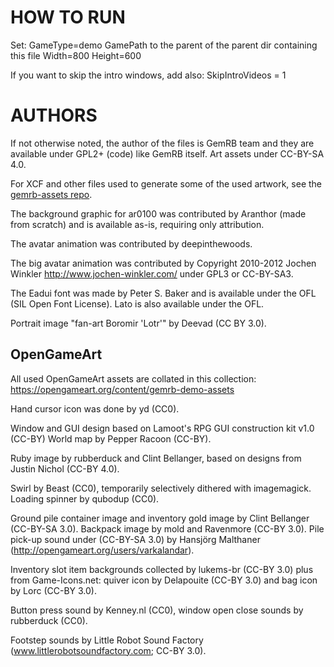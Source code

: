 # HOW TO RUN
Set:
GameType=demo
GamePath to the parent of the parent dir containing this file
Width=800
Height=600

If you want to skip the intro windows, add also:
SkipIntroVideos = 1

# AUTHORS

If not otherwise noted, the author of the files is GemRB team and they are
available under GPL2+ (code) like GemRB itself. Art assets under CC-BY-SA 4.0.

For XCF and other files used to generate some of the used artwork, see the
[gemrb-assets repo](https://github.com/gemrb/gemrb-assets).

The background graphic for ar0100 was contributed by Aranthor (made from
scratch) and is available as-is, requiring only attribution.

The avatar animation was contributed by deepinthewoods.

The big avatar animation was contributed by Copyright 2010-2012 Jochen
Winkler <http://www.jochen-winkler.com/> under GPL3 or CC-BY-SA3.

The Eadui font was made by Peter S. Baker and is available under the OFL (SIL
Open Font License). Lato is also available under the OFL.

Portrait image "fan-art Boromir 'Lotr'" by Deevad (CC BY 3.0).

## OpenGameArt

All used OpenGameArt assets are collated in this collection:
https://opengameart.org/content/gemrb-demo-assets

Hand cursor icon was done by yd (CC0).

Window and GUI design based on Lamoot's RPG GUI construction kit v1.0 (CC-BY)
World map by Pepper Racoon (CC-BY).

Ruby image by rubberduck and Clint Bellanger, based on designs from Justin Nichol (CC-BY 4.0).

Swirl by Beast (CC0), temporarily selectively dithered with imagemagick.
Loading spinner by qubodup (CC0).

Ground pile container image and inventory gold image by Clint Bellanger (CC-BY-SA 3.0).
Backpack image by mold and Ravenmore (CC-BY 3.0). Pile pick-up sound under
(CC-BY-SA 3.0) by Hansjörg Malthaner (http://opengameart.org/users/varkalandar).

Inventory slot item backgrounds collected by lukems-br (CC-BY 3.0) plus
from Game-Icons.net: quiver icon by Delapouite (CC-BY 3.0) and bag icon by Lorc (CC-BY 3.0).

Button press sound by Kenney.nl (CC0), window open close sounds by rubberduck (CC0).

Footstep sounds by Little Robot Sound Factory (www.littlerobotsoundfactory.com; CC-BY 3.0).
